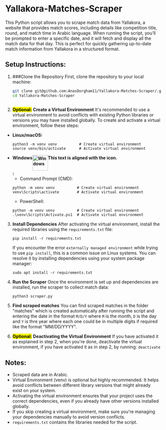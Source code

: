 # Yallakora-Matches-Scraper
This Python script allows you to scrape match data from Yallakora, a website that provides match scores, including details like competition title, round, and match time in Arabic language. When running the script, you’ll be prompted to enter a specific date, and it will fetch and display all the match data for that day. This is perfect for quickly gathering up-to-date match information from Yallakora in a structured format.

## Setup Instructions:

1. ###Clone the Repository
   First, clone the repository to your local machine:
   ```bash
   git clone git@github.com:AnasDorgham11/Yallakora-Matches-Scraper/.git
   cd Yallakora-Matches-Scraper
  
2. **<mark>Optional:</mark> Create a Virtual Environment** 
   It's recommended to use a virtual environment to avoid conflicts with existing Python libraries or versions you may have installed globally. To create and activate a virtual environment, follow these steps:
- **Linux/macOS:**
   ```
   python3 -m venv venv          # Create virtual environment
   source venv/bin/activate      # Activate virtual environment
   ```
- **<span>  <div style="display: flex; align-items: bottom;"><span>Windows<br></span><a href="https://skillicons.dev"><img src="https://skillicons.dev/icons?i=windows&theme=light" alt="Windows" width="50px" height="50px" /></a><span>This text is aligned with the icon.</span></div> :** 
    - Command Prompt (CMD):
    ```
    python -m venv venv          # Create virtual environment
    venv\Scripts\activate        # Activate virtual environment
    ```
    - PowerShell:
    ```
    python -m venv venv          # Create virtual environment
    .\venv\Scripts\Activate.ps1  # Activate virtual environment
    ```

3. **Install Dependencies**
   After activating the virtual environment, install the required libraries using the ```requirements.txt``` file:
   ```
   pip install -r requirements.txt
   ```

   If you encounter the error ```externally managed environment``` while trying to use ```pip install```, this is a common issue on Linux systems. You can resolve it by installing dependencies using your system package manager:
   ```
   sudo apt install -r requirements.txt
   ```
4. **Run the Scraper**
   Once the environment is set up and dependencies are installed, run the scraper to collect match data:
   ```
   python3 scraper.py
   ```
5. **Find scraped matches**
   You can find scraped matches in the folder "matches" which is created automatically after running the script and entering the date in the format ```M/D/Y``` where ```M``` is the month, ```D``` is the day and ```Y``` is thre year where       each one could be in multiple digits if required like the format "MM/DD/YYYY".
    
6. **<mark>Optional:</mark> Deactivating the Virtual Environment**
   If you have activated it as explained in step 2, when you're done, deactivate the virtual environment, if you have activated it as in step 2, by running:
   ```deactivate```

## Notes:
   - Scraped data are in Arabic.
   - Virtual Environment (venv) is optional but highly recommended. It helps avoid conflicts between different library versions that might already exist on your system.
   - Activating the virtual environment ensures that your project uses the correct dependencies, even if you already have other versions installed globally.
   - If you skip creating a virtual environment, make sure you're managing your dependencies manually to avoid version conflicts.
   - ```requirements.txt``` contains the libraries needed for the script.

